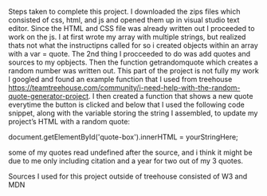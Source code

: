 Steps taken to complete this project. 
I downloaded the zips files which consisted of css, html, and js and opened them up in visual studio text editor. Since the HTML and CSS file was already written out I proceeded to work on the js. I at first wrote my array with multiple strings, but realized thats not what the instructipns called for so i created objects within an array with a var = quote. The 2nd thing I procceeded to do was add quotes and sources to my opbjects. Then the function getrandomquote which creates a random number was written out. This part of the project is not fully my work I googled and found an example function that I used from treehouse
https://teamtreehouse.com/community/i-need-help-with-the-random-quote-generator-project. 
I then created a function that shows a new quote everytime the button is clicked and below that I used the following code snippet, along with the variable storing the string I assembled, to update my project’s HTML with a random quote:

document.getElementById('quote-box').innerHTML = yourStringHere; 

some of my quotes read undefined after the source, and i think it might be due to me only including citation and a year for two out of my 3  quotes. 

Sources I used for this project outside of treehouse consisted of 
W3 and MDN 
